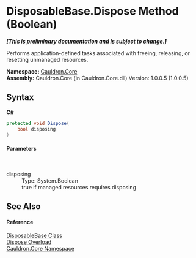 # DisposableBase.Dispose Method (Boolean)
 _**\[This is preliminary documentation and is subject to change.\]**_

Performs application-defined tasks associated with freeing, releasing, or resetting unmanaged resources.

**Namespace:**&nbsp;<a href="N_Cauldron_Core">Cauldron.Core</a><br />**Assembly:**&nbsp;Cauldron.Core (in Cauldron.Core.dll) Version: 1.0.0.5 (1.0.0.5)

## Syntax

**C#**<br />
``` C#
protected void Dispose(
	bool disposing
)
```


#### Parameters
&nbsp;<dl><dt>disposing</dt><dd>Type: System.Boolean<br />true if managed resources requires disposing</dd></dl>

## See Also


#### Reference
<a href="T_Cauldron_Core_DisposableBase">DisposableBase Class</a><br /><a href="Overload_Cauldron_Core_DisposableBase_Dispose">Dispose Overload</a><br /><a href="N_Cauldron_Core">Cauldron.Core Namespace</a><br />